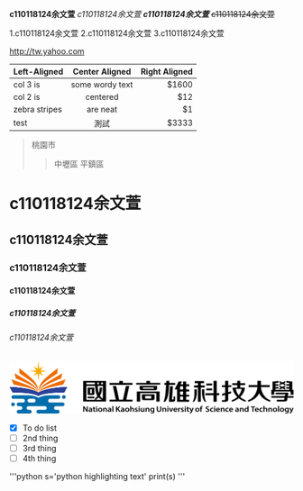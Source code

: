 **c110118124余文萱**
*c110118124余文萱*
***c110118124余文萱***
~~c110118124余文萱~~

1.c110118124余文萱
2.c110118124余文萱
3.c110118124余文萱

<http://tw.yahoo.com>

| Left-Aligned| Center Aligned | Right Aligned |
|:------------ |:--------------:|-----:|
|col 3 is      |some wordy text |$1600 |
|col 2 is      | centered       |$12   |
|zebra stripes | are neat       |$1    |
|test  |  測試   | $3333 |

>桃園市
>>中壢區
>>平鎮區

# c110118124余文萱
## c110118124余文萱
### c110118124余文萱
#### c110118124余文萱
##### c110118124余文萱
###### c110118124余文萱

![NKUST](nkust.PNG)

- [x] To do list
- [ ] 2nd thing
- [ ] 3rd thing
- [ ] 4th thing
      
'''python
s='python highlighting text'
print(s)
'''
